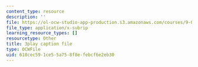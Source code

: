 ```yaml
---
content_type: resource
description: ''
file: https://ol-ocw-studio-app-production.s3.amazonaws.com/courses/9-04-sensory-systems-fall-2013/618cec591ce55a758f8efebcf6e2eb30_M2KHrh_fCHE.vtt
file_type: application/x-subrip
learning_resource_types: []
resourcetype: Other
title: 3play caption file
type: OCWFile
uid: 618cec59-1ce5-5a75-8f8e-febcf6e2eb30
---
```

